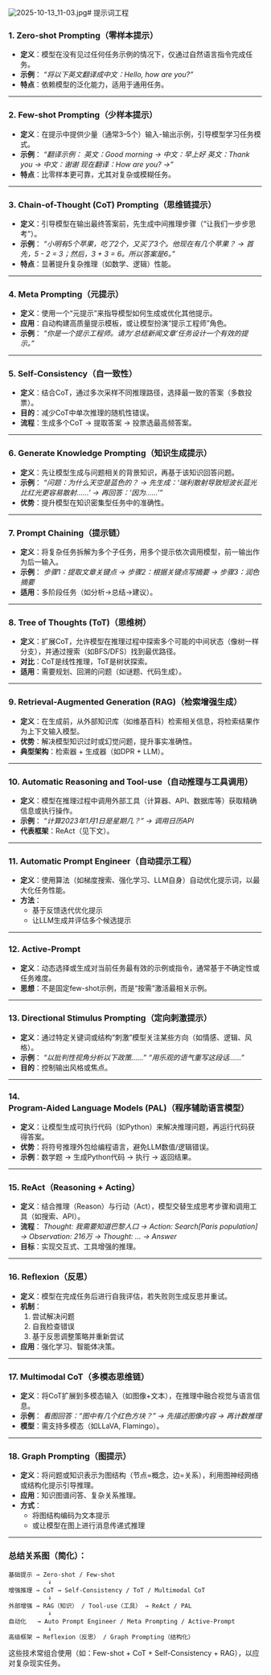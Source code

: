 ![2025-10-13_11-03.jpg](https://cdn.jsdelivr.net/gh/zilong-ding/note-gen-image-sync@main/ba3a3f8c-d56d-404c-aaf8-581745e55178.jpeg)# 提示词工程

### 1. **Zero-shot Prompting（零样本提示）**

- **定义**：模型在没有见过任何任务示例的情况下，仅通过自然语言指令完成任务。
- **示例**：
  *“将以下英文翻译成中文：Hello, how are you?”*
- **特点**：依赖模型的泛化能力，适用于通用任务。

---

### 2. **Few-shot Prompting（少样本提示）**

- **定义**：在提示中提供少量（通常3–5个）输入-输出示例，引导模型学习任务模式。
- **示例**：
  *“翻译示例：
  英文：Good morning → 中文：早上好
  英文：Thank you → 中文：谢谢
  现在翻译：How are you? →”*
- **特点**：比零样本更可靠，尤其对复杂或模糊任务。

---

### 3. **Chain-of-Thought (CoT) Prompting（思维链提示）**

- **定义**：引导模型在输出最终答案前，先生成中间推理步骤（“让我们一步步思考”）。
- **示例**：
  *“小明有5个苹果，吃了2个，又买了3个。他现在有几个苹果？
  → 首先，5 - 2 = 3；然后，3 + 3 = 6。所以答案是6。”*
- **特点**：显著提升复杂推理（如数学、逻辑）性能。

---

### 4. **Meta Prompting（元提示）**

- **定义**：使用一个“元提示”来指导模型如何生成或优化其他提示。
- **应用**：自动构建高质量提示模板，或让模型扮演“提示工程师”角色。
- **示例**：
  *“你是一个提示工程师。请为‘总结新闻文章’任务设计一个有效的提示。”*

---

### 5. **Self-Consistency（自一致性）**

- **定义**：结合CoT，通过多次采样不同推理路径，选择最一致的答案（多数投票）。
- **目的**：减少CoT中单次推理的随机性错误。
- **流程**：生成多个CoT → 提取答案 → 投票选最高频答案。

---

### 6. **Generate Knowledge Prompting（知识生成提示）**

- **定义**：先让模型生成与问题相关的背景知识，再基于该知识回答问题。
- **示例**：
  *“问题：为什么天空是蓝色的？
  → 先生成：‘瑞利散射导致短波长蓝光比红光更容易散射……’
  → 再回答：‘因为……’”*
- **优势**：提升模型在知识密集型任务中的准确性。

---

### 7. **Prompt Chaining（提示链）**

- **定义**：将复杂任务拆解为多个子任务，用多个提示依次调用模型，前一输出作为后一输入。
- **示例**：
  *步骤1：提取文章关键点 → 步骤2：根据关键点写摘要 → 步骤3：润色摘要*
- **适用**：多阶段任务（如分析→总结→建议）。

---

### 8. **Tree of Thoughts (ToT)（思维树）**

- **定义**：扩展CoT，允许模型在推理过程中探索多个可能的中间状态（像树一样分支），并通过搜索（如BFS/DFS）找到最优路径。
- **对比**：CoT是线性推理，ToT是树状探索。
- **适用**：需要规划、回溯的问题（如谜题、代码生成）。

---

### 9. **Retrieval-Augmented Generation (RAG)（检索增强生成）**

- **定义**：在生成前，从外部知识库（如维基百科）检索相关信息，将检索结果作为上下文输入模型。
- **优势**：解决模型知识过时或幻觉问题，提升事实准确性。
- **典型架构**：检索器 + 生成器（如DPR + LLM）。

---

### 10. **Automatic Reasoning and Tool-use（自动推理与工具调用）**

- **定义**：模型在推理过程中调用外部工具（计算器、API、数据库等）获取精确信息或执行操作。
- **示例**：
  *“计算2023年1月1日是星期几？” → 调用日历API*
- **代表框架**：ReAct（见下文）。

---

### 11. **Automatic Prompt Engineer（自动提示工程）**

- **定义**：使用算法（如梯度搜索、强化学习、LLM自身）自动优化提示词，以最大化任务性能。
- **方法**：
  - 基于反馈迭代优化提示
  - 让LLM生成并评估多个候选提示

---

### 12. **Active-Prompt**

- **定义**：动态选择或生成对当前任务最有效的示例或指令，通常基于不确定性或任务难度。
- **思想**：不是固定few-shot示例，而是“按需”激活最相关示例。

---

### 13. **Directional Stimulus Prompting（定向刺激提示）**

- **定义**：通过特定关键词或结构“刺激”模型关注某些方向（如情感、逻辑、风格）。
- **示例**：
  *“以批判性视角分析以下政策……”*
  *“用乐观的语气重写这段话……”*
- **目的**：控制输出风格或焦点。

---

### 14. **Program-Aided Language Models (PAL)（程序辅助语言模型）**

- **定义**：让模型生成可执行代码（如Python）来解决推理问题，再运行代码获得答案。
- **优势**：将符号推理外包给编程语言，避免LLM数值/逻辑错误。
- **示例**：数学题 → 生成Python代码 → 执行 → 返回结果。

---

### 15. **ReAct（Reasoning + Acting）**

- **定义**：结合推理（Reason）与行动（Act），模型交替生成思考步骤和调用工具（如搜索、API）。
- **流程**：
  *Thought: 我需要知道巴黎人口 → Action: Search[Paris population] → Observation: 216万 → Thought: … → Answer*
- **目标**：实现交互式、工具增强的推理。

---

### 16. **Reflexion（反思）**

- **定义**：模型在完成任务后进行自我评估，若失败则生成反思并重试。
- **机制**：
  1. 尝试解决问题
  2. 自我检查错误
  3. 基于反思调整策略并重新尝试
- **应用**：强化学习、智能体决策。

---

### 17. **Multimodal CoT（多模态思维链）**

- **定义**：将CoT扩展到多模态输入（如图像+文本），在推理中融合视觉与语言信息。
- **示例**：
  *看图回答：“图中有几个红色方块？” → 先描述图像内容 → 再计数推理*
- **模型**：需支持多模态（如LLaVA, Flamingo）。

---

### 18. **Graph Prompting（图提示）**

- **定义**：将问题或知识表示为图结构（节点=概念，边=关系），利用图神经网络或结构化提示引导推理。
- **应用**：知识图谱问答、复杂关系推理。
- **方式**：
  - 将图结构编码为文本提示
  - 或让模型在图上进行消息传递式推理

---

### 总结关系图（简化）：

```
基础提示 → Zero-shot / Few-shot
           ↓
增强推理 → CoT → Self-Consistency / ToT / Multimodal CoT
           ↓
外部增强 → RAG（知识） / Tool-use（工具） → ReAct / PAL
           ↓
自动化   → Auto Prompt Engineer / Meta Prompting / Active-Prompt
           ↓
高级框架 → Reflexion（反思） / Graph Prompting（结构化）
```

这些技术常组合使用（如：Few-shot + CoT + Self-Consistency + RAG），以应对复杂现实任务。
